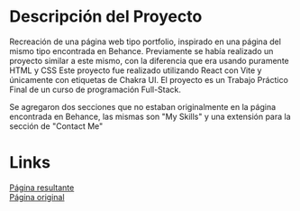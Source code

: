 <h1> Descripción del Proyecto </h1>
<p> 
  Recreación de una página web tipo portfolio, inspirado en una página del mismo tipo encontrada en Behance.
  Previamente se había realizado un proyecto similar a este mismo, con la diferencia que era usando puramente HTML y CSS
  Este proyecto fue realizado utilizando React con Vite y únicamente con etiquetas de Chakra UI.
  El proyecto es un Trabajo Práctico Final de un curso de programación Full-Stack.

  Se agregaron dos secciones que no estaban originalmente en la página encontrada en Behance, las mismas son "My Skills" y una extensión para la sección de "Contact Me"
</p>
<h1> Links</h1>
<a href="https://portfolio-react-weld.vercel.app/"> Página resultante </a>
</br>
<a href="https://www.behance.net/gallery/197657939/UIUX-Portfolio-Website-Landing-Page-Design-Figma?tracking_source=search_projects|portfolio+landing+page&l=75"> Página original </a>
